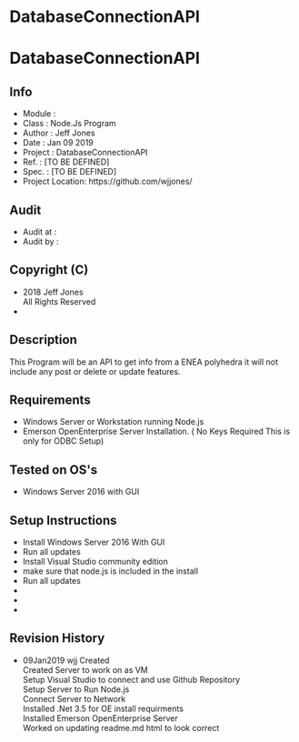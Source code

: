 ﻿# DatabaseConnectionAPI
<h1>DatabaseConnectionAPI</h1>

<h2>Info</h2>
<p>
	<ul>
		<li>Module    :  </li>
		<li>Class     : Node.Js Program </li>
		<li>Author    : Jeff Jones </li>
		<li>Date      : Jan 09 2019 </li>
		<li>Project   : DatabaseConnectionAPI </li>
		<li>Ref.      : [TO BE DEFINED] </li>
		<li>Spec.     : [TO BE DEFINED] </li>
		<li>Project Location: https://github.com/wjjones/ </li>
	</ul>
</p>
<h2>Audit</h2>
<p>
	<ul>
		<li>Audit at  : </li>
		<li>Audit by  : </li>
	</ul>
</p>

<h2>Copyright (C)</h2>
<p>
	<ul>
		<li>2018 Jeff Jones </li
		<li>All Rights Reserved <li>
	</ul>
</p>
</hr>
<h2>Description</h2>
<p>
	This Program will be an API to get info from a ENEA polyhedra it will not include any post or delete or update features.
</p>
</hr>
<h2>Requirements</h2>
<p>
	<ul>
		<li>Windows Server or Workstation running Node.js </li>
		<li>Emerson OpenEnterprise Server Installation. ( No Keys Required This is only for ODBC Setup)</li>
	</ul>
</p>
</hr>
<h2>Tested on OS's</h2>
<p>
	<ul>
		<li>Windows Server 2016 with GUI</li>
	</ul>
</p>
</hr>
<h2>Setup Instructions</h2>
<p>
	<ul>
		<li>Install Windows Server 2016 With GUI</li>
		<li>Run all updates</li>
		<li>Install Visual Studio community edition </li>
		<li>make sure that node.js is included in the install</li>
		<li>Run all updates</li>
		<li></li>
		<li></li>
		<li></li>
	</ul>
</p>
</hr>
<h2>Revision History</h2>
<p>
	<ul>
		<li>09Jan2019 wjj	Created </br>
			Created Server to work on as VM</br>
			Setup Visual Studio to connect and use Github Repository</br>
			Setup Server to Run Node.js</br>
			Connect Server to Network</br>
			Installed .Net 3.5 for OE install requirments</br>
			Installed Emerson OpenEnterprise Server</br>
			Worked on updating readme.md html to look correct</br>
<!--			On the OE Database Setup the following signals per device to be monitored
			<ol>
				<li>LocalStringSignal : 
					Name : ScadaPing:(DeviceType).(DeviceName).STR
					Description : A description of what device this is
					Value : (The IP address or name in DNS)
				</li>
				<li>LocalAnalogSignal :
					Name : ScadaPing:(DeviceType).(DeviceName).TIME
					Description : Time of last ping
					Value : (The value of the last ping time)
				</li>
			</ol>

		</li>
		<li>16Aug2018 wjj </br>
				
		</li>
-->
	</ul>
</p>
</hr>
<h2>Links</h2>
<p>
	<ul>
		<li>How to use Ini file</br>
			http://thisdavej.com/using-ini-files-in-your-node-js-applications-for-health-and-profit/#what-is-the-ini-file-format
		</li>
		<li>How to use net-ping</br>
		https://github.com/nospaceships/node-net-ping
		</li>
	</ul>
</p>



